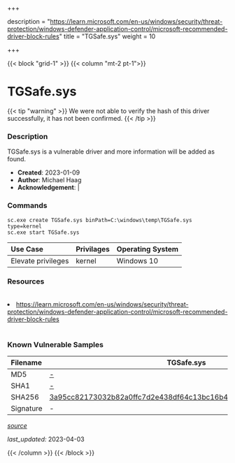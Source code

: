+++

description = "https://learn.microsoft.com/en-us/windows/security/threat-protection/windows-defender-application-control/microsoft-recommended-driver-block-rules"
title = "TGSafe.sys"
weight = 10

+++


{{< block "grid-1" >}}
{{< column "mt-2 pt-1">}}


# TGSafe.sys 


{{< tip "warning" >}}
We were not able to verify the hash of this driver successfully, it has not been confirmed.
{{< /tip >}}


### Description

TGSafe.sys is a vulnerable driver and more information will be added as found.

- **Created**: 2023-01-09
- **Author**: Michael Haag
- **Acknowledgement**:  | [](https://twitter.com/)

### Commands

```
sc.exe create TGSafe.sys binPath=C:\windows\temp\TGSafe.sys type=kernel
sc.exe start TGSafe.sys
```

| Use Case | Privilages | Operating System | 
|:---- | ---- | ---- |
| Elevate privileges | kernel | Windows 10 |

### Resources
<br>
<li><a href=" https://learn.microsoft.com/en-us/windows/security/threat-protection/windows-defender-application-control/microsoft-recommended-driver-block-rules"> https://learn.microsoft.com/en-us/windows/security/threat-protection/windows-defender-application-control/microsoft-recommended-driver-block-rules</a></li>
<br>

### Known Vulnerable Samples

| Filename | TGSafe.sys |
|:---- | ---- | 
| MD5 | <a href="https://www.virustotal.com/gui/file/-">-</a> |
| SHA1 | <a href="https://www.virustotal.com/gui/file/-">-</a> |
| SHA256 | <a href="https://www.virustotal.com/gui/file/3a95cc82173032b82a0ffc7d2e438df64c13bc16b4574214c9fe3be37250925e">3a95cc82173032b82a0ffc7d2e438df64c13bc16b4574214c9fe3be37250925e</a> |
| Signature | -   |


[*source*](https://github.com/magicsword-io/LOLDrivers/tree/main/yaml/tgsafe.sys.yml)

*last_updated:* 2023-04-03








{{< /column >}}
{{< /block >}}
